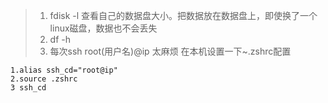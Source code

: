
> 1.  fdisk -l  查看自己的数据盘大小。把数据放在数据盘上，即使换了一个linux磁盘，数据也不会丢失
> 2.  df -h   
> 3.  每次ssh root(用户名)@ip 太麻烦 在本机设置一下~.zshrc配置
  ```
  1.alias ssh_cd="root@ip"     
  2.source .zshrc  
  3 ssh_cd  
 ```
